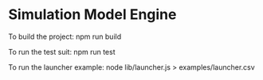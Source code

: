 # Simulation Model Engine
To build the project: npm run build

To run the test suit: npm run test

To run the launcher example: node lib/launcher.js > examples/launcher.csv